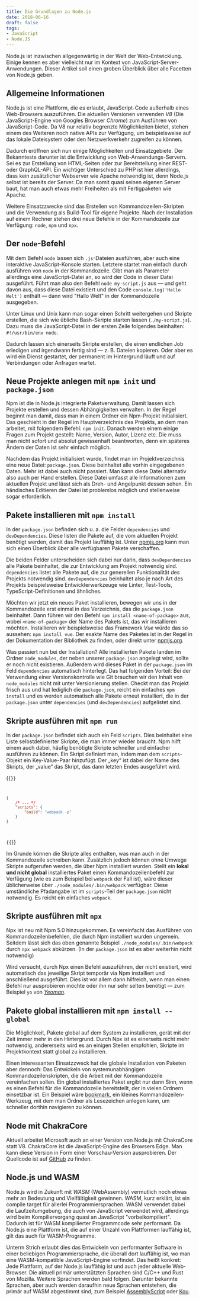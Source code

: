 ```yaml
---
title: Die Grundlagen zu Node.js
date: 2018-06-16
draft: false
tags:
- JavaScript
- Node.JS
---
```


Node.js ist inzwischen allgegenwärtig in der Welt der Web-Entwicklung. Einige kennen es aber vielleicht nur im Kontext von JavaScript-Server-Anwendungen. Dieser Artikel soll einen groben Überblick über alle Facetten von Node.js geben.

## Allgemeine Informationen

Node.js ist eine Plattform, die es erlaubt, JavaScript-Code außerhalb eines Web-Browsers auszuführen. Die aktuellen Versionen verwenden *V8* (Die JavaScript-Engine von Googles Browser *Chrome*) zum Ausführen von JavaScript-Code. Da V8 nur relativ begrenzte Möglichkeiten bietet, stehen einem des Weiteren noch native APIs zur Verfügung, um beispielsweise auf das lokale Dateisystem oder den Netzwerkverkehr zugreifen zu können.

Dadurch eröffnen sich nun einige Möglichkeiten und Einsatzgebiete. Der Bekannteste darunter ist die Entwicklung von Web-Anwendungs-Servern. Sei es zur Erstellung von HTML-Seiten oder zur Bereitstellung einer REST- oder GraphQL-API. Ein wichtiger Unterschied zu PHP ist hier allerdings, dass kein zusätzlicher Webserver wie Apache notwendig ist, denn Node.js selbst ist bereits der Server. Da man somit quasi seinen eigenen Server baut, hat man auch etwas mehr Freiheiten als mit Fertigpaketen wie Apache.

Weitere Einsatzzwecke sind das Erstellen von Kommandozeilen-Skripten und die Verwendung als Build-Tool für eigene Projekte. Nach der Installation auf einem Rechner stehen drei neue Befehle in der Kommandozeile zur Verfügung: `node`, `npm` und `npx`.

## Der `node`-Befehl

Mit dem Befehl `node` lassen sich `.js`-Dateien ausführen, aber auch eine interaktive JavaScript-Konsole starten. Letztere startet man einfach durch ausführen von `node` in der Kommandozeile. Gibt man als Parameter allerdings eine JavaScript-Datei an, so wird der Code in dieser Datei ausgeführt. Führt man also den Befehl `node my-script.js` aus — und geht davon aus, dass diese Datei existiert und den Code `console.log('Hallo Welt')` enthält — dann wird "Hallo Welt" in der Kommandozeile ausgegeben.

Unter Linux und Unix kann man sogar einen Schritt weitergehen und Skripte erstellen, die sich wie übliche Bash-Skripte starten lassen (`./my-script.js`). Dazu muss die JavaScript-Datei in der ersten Zeile folgendes beinhalten: `#!/usr/bin/env node`.

Dadurch lassen sich einerseits Skripte erstellen, die einen endlichen Job erledigen und irgendwann fertig sind — z. B. Dateien kopieren. Oder aber es wird ein Dienst gestartet, der permanent im Hintergrund läuft und auf Verbindungen oder Anfragen wartet.

## Neue Projekte anlegen mit `npm init` und `package.json`

Npm ist die in Node.js integrierte Paketverwaltung. Damit lassen sich Projekte erstellen und dessen Abhängigkeiten verwalten. In der Regel beginnt man damit, dass man in einem Ordner ein Npm-Projekt initialisiert. Das geschieht in der Regel im Hauptverzeichnis des Projekts, an dem man arbeitet, mit folgendem Befehl: `npm init`. Danach werden einem einige Fragen zum Projekt gestellt: Name, Version, Autor, Lizenz etc. Die muss man nicht sofort und absolut gewissenhaft beantworten, denn ein späteres Ändern der Daten ist sehr einfach möglich.

Nachdem das Projekt initialisiert wurde, findet man im Projektverzeichnis eine neue Datei: `package.json`. Diese beinhaltet alle vorhin eingegebenen Daten. Mehr ist dabei auch nicht passiert. Man kann diese Datei alternativ also auch per Hand erstellen. Diese Datei umfasst alle Informationen zum aktuellen Projekt und lässt sich als Dreh- und Angelpunkt dessen sehen. Ein händisches Editieren der Datei ist problemlos möglich und stellenweise sogar erforderlich.

## Pakete installieren mit `npm install`

In der `package.json` befinden sich u. a. die Felder `dependencies` und `devDependencies`. Diese listen die Pakete auf, die vom aktuellen Projekt benötigt werden, damit das Projekt lauffähig ist. Unter [npmjs.org](https://npmjs.org) kann man sich einen Überblick über alle verfügbaren Pakete verschaffen.

Die beiden Felder unterscheiden sich dabei nur darin, dass `devDependencies` alle Pakete beinhaltet, die zur Entwicklung am Projekt notwendig sind. `dependencies` listet alle Pakete auf, die zur generellen Funktionalität des Projekts notwendig sind. `devDependencies` beinhaltet also je nach Art des Projekts beispielsweise Entwicklerwerkzeuge wie Linter, Test-Tools, TypeScript-Definitionen und ähnliches.

Möchten wir jetzt ein neues Paket installieren, bewegen wir uns in der Kommandozeile erst einmal in das Verzeichnis, das die `package.json` beinhaltet. Dann führen wir den Befehl `npm install <name-of-package>` aus, wobei `<name-of-package>` der Name des Pakets ist, das wir installieren möchten. Installieren wir beispielsweise das Framework *Vue* würde das so aussehen: `npm install vue`. Der exakte Name des Paketes ist in der Regel in der Dokumentation der Bibliothek zu finden, oder direkt unter [npmjs.org](https://npmjs.org).

Was passiert nun bei der Installation? Alle installierten Pakete landen im Ordner `node_modules`, der neben unserer `package.json` angelegt wird, sollte er noch nicht existieren. Außerdem wird dieses Paket in der `package.json` im Feld `dependencies` automatisch hinterlegt. Das hat folgenden Vorteil: Bei der Verwendung einer Versionskontrolle wie Git brauchen wir den Inhalt von `node_modules` nicht mit unter Versionierung stellen. Checkt man das Projekt frisch aus und hat lediglich die `package.json`, reicht ein einfaches `npm install` und es werden automatisch alle Pakete erneut installiert, die in der `package.json` unter `dependencies` (und `devDependencies`) aufgelistet sind.

## Skripte ausführen mit `npm run`

In der `package.json` befindet sich auch ein Feld `scripts`. Dies beinhaltet eine Liste selbstdefinierter Skripte, die man immer wieder braucht. Npm hilft einem auch dabei, häufig benötigte Skripte schneller und einfacher ausführen zu können. Ein Skript definiert man, indem man dem `scripts`-Objekt ein Key-Value-Paar hinzufügt. Der „key“ ist dabei der Name des Skripts, der „value“ das Skript, das dann letzten Endes ausgeführt wird.

{{<code file="package.json">}}
```json
{
	/* ... */
	"scripts": {
		"build": "webpack -p"
	}
}
```
{{</code>}}

Im Grunde können die Skripte alles enthalten, was man auch in der Kommandozeile schreiben kann. Zusätzlich jedoch können ohne Umwege Skripte aufgerufen werden, die über Npm installiert wurden. Stellt ein **lokal und nicht global** installiertes Paket einen Kommandozeilenbefehl zur Verfügung (wie es zum Beispiel bei `webpack` der Fall ist), wäre dieser üblicherweise über `./node_modules/.bin/webpack` verfügbar. Diese umständliche Pfadangabe ist im `scripts`-Teil der `package.json` nicht notwendig. Es reicht ein einfaches `webpack`.

## Skripte ausführen mit `npx`

Npx ist neu mit Npm 5.0 hinzugekommen. Es vereinfacht das Ausführen von Kommandozeilenbefehlen, die durch Npm installiert wurden ungemein. Seitdem lässt sich das oben genannte Beispiel `./node_modules/.bin/webpack` durch `npx webpack` abkürzen. (In der `package.json` ist es aber weiterhin nicht notwendig)

Wird versucht, durch Npx einen Befehl auszuführen, der nicht existiert, wird automatisch das jeweilige Skript temporär via Npm installiert und anschließend ausgeführt. Dies ist vor allem dann hilfreich, wenn man einen Befehl nur ausprobieren möchte oder ihn nur sehr selten benötigt — zum Beispiel `yo` von [*Yeoman*](http://yeoman.io/).

## Pakete global installieren mit `npm install --global`

Die Möglichkeit, Pakete global auf dem System zu installieren, gerät mit der Zeit immer mehr in den Hintergrund. Durch Npx ist es einerseits nicht mehr notwendig, andererseits wird es an einigen Stellen empfohlen, Skripte im Projektkontext statt global zu installieren.

Einen interessanten Einsatzzweck hat die globale Installation von Paketen aber dennoch: Das Entwickeln von systemunabhängigen Kommandozeilenskripten, die die Arbeit mit der Kommandozeile vereinfachen sollen. Ein global installiertes Paket ergibt nur dann Sinn, wenn es einen Befehl für die Kommandozeile bereitstellt, der in vielen Ordnern einsetzbar ist. Ein Beispiel wäre [bookmark](https://github.com/DeMille/bookmark), ein kleines Kommandozeilen-Werkzeug, mit dem man Ordner als Lesezeichen anlegen kann, um schneller dorthin navigieren zu können.

## Node mit ChakraCore

Aktuell arbeitet Microsoft auch an einer Version von Node.js mit ChakraCore statt V8. ChakraCore ist die JavaScript-Engine des Browsers Edge. Man kann diese Version in Form einer Vorschau-Version ausprobieren. Der Quellcode ist auf [GitHub](https://github.com/nodejs/node-chakracore) zu finden.

## Node.js und WASM

Node.js wird in Zukunft mit *WASM* (WebAssembly) vermutlich noch etwas mehr an Bedeutung und Vielfältigkeit gewinnen. WASM, kurz erklärt, ist ein compile target für allerlei Programmiersprachen. WASM verwendet dabei die Laufzeitumgebung, die auch von JavaScript verwendet wird, allerdings wird beim Kompiliervorgang quasi an JavaScript "vorbeikompiliert". Dadurch ist für WASM kompilierter Programmcode sehr performant. Da Node.js eine Plattform ist, die auf einer Unzahl von Plattformen lauffähig ist, gilt das auch für WASM-Programme.

Unterm Strich erlaubt dies das Entwickeln von performanter Software in einer beliebigen Programmiersprache, die überall dort lauffähig ist, wo man eine WASM-kompatible JavaScript-Engine vorfindet. Das heißt konkret: Jede Plattform, auf der Node.js lauffähig ist und auch jeder aktuelle Web-Browser. Die aktuell primär unterstützten Sprachen sind C/C++ und Rust von Mozilla. Weitere Sprachen werden bald folgen. Darunter bekannte Sprachen, aber auch werden daraufhin neue Sprachen entstehen, die primär auf WASM abgestimmt sind, zum Beispiel [AssemblyScript](https://github.com/AssemblyScript/assemblyscript) oder [Kou](https://github.com/utatti/kou).